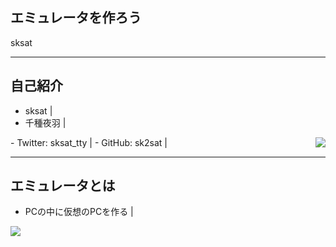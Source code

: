 ## エミュレータを作ろう
sksat

---
## 自己紹介
- sksat |
- 千種夜羽 |
<div class="fragment"><p><img class="left" src="https://pbs.twimg.com/profile_images/797820567231397889/qi59AoqJ_400x400.jpg" align="right"></p></div>
- Twitter: sksat_tty |
- GitHub: sk2sat |

---
## エミュレータとは
- PCの中に仮想のPCを作る |
<div class="fragment"><img src="https://upload.wikimedia.org/wikipedia/commons/thumb/7/7c/VirtualBox_screenshot.png/1200px-VirtualBox_screenshot.png"></div>
